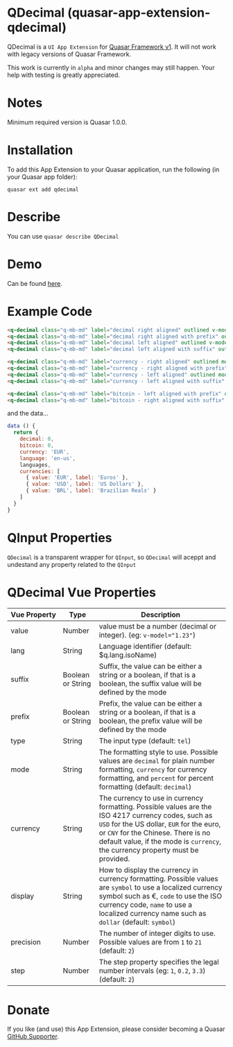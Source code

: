 QDecimal (quasar-app-extension-qdecimal)
===

QDecimal is a `UI App Extension` for [Quasar Framework v1](https://v1.quasar-framework.org/). It will not work with legacy versions of Quasar Framework.

This work is currently in `alpha` and minor changes may still happen. Your help with testing is greatly appreciated.

# Notes
Minimum required version is Quasar 1.0.0.

# Installation
To add this App Extension to your Quasar application, run the following (in your Quasar app folder):
```
quasar ext add qdecimal
```

# Describe
You can use `quasar describe QDecimal`

# Demo
Can be found [here](https://tobymosque.github.io/app-extension-qdecimal).

# Example Code
```html
<q-decimal class="q-mb-md" label="decimal right aligned" outlined v-model="decimal" input-style="text-align: right"></q-decimal>
<q-decimal class="q-mb-md" label="decimal right aligned with prefix" outlined v-model="decimal" input-style="text-align: right" prefix="Px"></q-decimal>
<q-decimal class="q-mb-md" label="decimal left aligned" outlined v-model="decimal"></q-decimal>
<q-decimal class="q-mb-md" label="decimal left aligned with suffix" outlined v-model="decimal" suffix="Sx"></q-decimal>

<q-decimal class="q-mb-md" label="currency - right aligned" outlined mode="currency" :currency="currency" v-model="decimal" input-style="text-align: right"></q-decimal>
<q-decimal class="q-mb-md" label="currency - right aligned with prefix" outlined mode="currency" :currency="currency" v-model="decimal" input-style="text-align: right" :prefix="true"></q-decimal>
<q-decimal class="q-mb-md" label="currency - left aligned" outlined mode="currency" :currency="currency" v-model="decimal"></q-decimal>
<q-decimal class="q-mb-md" label="currency - left aligned with suffix" outlined mode="currency" :currency="currency" v-model="decimal" :suffix="true"></q-decimal>

<q-decimal class="q-mb-md" label="bitcoin - left aligned with prefix" outlined v-model="bitcoin" :precision="8" prefix="₿"></q-decimal>
<q-decimal class="q-mb-md" label="bitcoin - right aligned with suffix" outlined v-model="bitcoin" :precision="8" input-style="text-align: right" suffix="₿"></q-decimal>
```
and the data...
```js
data () {
  return {
    decimal: 0,
    bitcoin: 0,
    currency: 'EUR',
    language: 'en-us',
    languages,
    currencies: [
      { value: 'EUR', label: 'Euros' },
      { value: 'USD', label: 'US Dollars' },
      { value: 'BRL', label: 'Brazilian Reals' }
    ]
  }
}
```

# QInput Properties

`QDecimal` is a transparent wrapper for `QInput`, so `QDecimal` will aceppt and undestand any property related to the `QInput`

# QDecimal Vue Properties
| Vue&nbsp;Property | Type	|  Description |
|---|---|---|
| value | Number | value must be a number (decimal or integer). (eg: `v-model="1.23"`) |
| lang | String | Language identifier (default: $q.lang.isoName) |
| suffix | Boolean or String | Suffix, the value can be either a string or a boolean, if that is a boolean, the suffix value will be defined by the mode |
| prefix | Boolean or String | Prefix, the value can be either a string or a boolean, if that is a boolean, the prefix value will be defined by the mode |
| type | String | The input type (default: `tel`) |
| mode | String | The formatting style to use. Possible values are `decimal` for plain number formatting, `currency` for currency formatting, and `percent` for percent formatting (default: `decimal`) |
| currency | String | The currency to use in currency formatting. Possible values are the ISO 4217 currency codes, such as `USD` for the US dollar, `EUR` for the euro, or `CNY` for the Chinese. There is no default value, if the mode is `currency`, the currency property must be provided. |
| display | String | How to display the currency in currency formatting. Possible values are `symbol` to use a localized currency symbol such as €, `code` to use the ISO currency code, `name` to use a localized currency name such as `dollar` (default: `symbol`) |
| precision | Number | The number of integer digits to use. Possible values are from `1` to `21` (default: `2`) |
| step | Number | The step property specifies the legal number intervals (eg: `1`, `0.2`, `3.3`) (default: `2`) |

# Donate
If you like (and use) this App Extension, please consider becoming a Quasar [GitHub Supporter](https://donate.quasar.dev).
